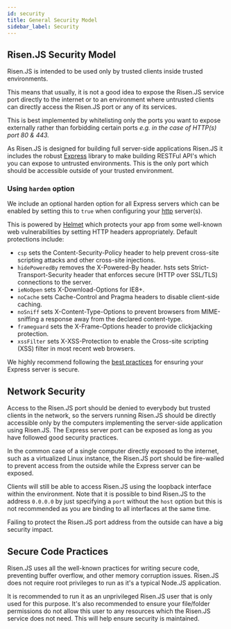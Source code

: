 ```yaml
---
id: security
title: General Security Model
sidebar_label: Security
---
```


## Risen.JS Security Model

Risen.JS is intended to be used only by trusted clients inside trusted environments.

This means that usually, it is not a good idea to expose the Risen.JS service port directly to the internet or to an environment where untrusted clients can directly access the Risen.JS port or any of its services.

This is best implemented by whitelisting only the ports you want to expose externally rather than forbidding certain ports _e.g. in the case of HTTP(s) port 80 & 443._

As Risen.JS is designed for building full server-side applications Risen.JS it includes the robust [Express](http://expressjs.com) library to make building RESTFul API's which you can expose to untrusted environments. This is the only port which should be accessible outside of your trusted environment.

### Using `harden` option

We include an optional harden option for all Express servers which can be enabled by setting this to `true` when configuring your [http](apirisen.md#http-configuration) server(s).  

This is powered by [Helmet](https://github.com/helmetjs/helmet) which protects your app from some well-known web vulnerabilities by setting HTTP headers appropriately. Default protections include:

- `csp` sets the Content-Security-Policy header to help prevent cross-site scripting attacks and other cross-site injections.
- `hidePoweredBy` removes the X-Powered-By header.
  hsts sets Strict-Transport-Security header that enforces secure (HTTP over SSL/TLS) connections to the server.
- `ieNoOpen` sets X-Download-Options for IE8+.
- `noCache` sets Cache-Control and Pragma headers to disable client-side caching.
- `noSniff` sets X-Content-Type-Options to prevent browsers from MIME-sniffing a response away from the declared content-type.
- `frameguard` sets the X-Frame-Options header to provide clickjacking protection.
- `xssFilter` sets X-XSS-Protection to enable the Cross-site scripting (XSS) filter in most recent web browsers.

We highly recommend following the [best practices](https://expressjs.com/en/advanced/best-practice-security.html) for ensuring your Express server is secure.

## Network Security

Access to the Risen.JS port should be denied to everybody but trusted clients in the network, so the servers running Risen.JS should be directly accessible only by the computers implementing the server-side application using Risen.JS. The Express server port can be exposed as long as you have followed good security practices.

In the common case of a single computer directly exposed to the internet, such as a virtualized Linux instance, the Risen.JS port should be fire-walled to prevent access from the outside while the Express server can be exposed.

Clients will still be able to access Risen.JS using the loopback interface within the environment. Note that it is possible to bind Risen.JS to the address `0.0.0.0` by just specifying a `port` without the `host` option but this is not recommended as you are binding to all interfaces at the same time.

Failing to protect the Risen.JS port address from the outside can have a big security impact.

## Secure Code Practices

Risen.JS uses all the well-known practices for writing secure code, preventing buffer overflow, and other memory corruption issues. Risen.JS does not require root privileges to run as it's a typical Node.JS application.

It is recommended to run it as an unprivileged Risen.JS user that is only used for this purpose. It's also recommended to ensure your file/folder permissions do not allow this user to any resources which the Risen.JS service does not need. This will help ensure security is maintained.
